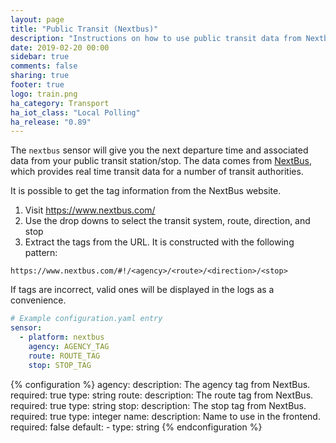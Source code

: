 ```yaml
---
layout: page
title: "Public Transit (Nextbus)"
description: "Instructions on how to use public transit data from Nextbus in Home Assistant."
date: 2019-02-20 00:00
sidebar: true
comments: false
sharing: true
footer: true
logo: train.png
ha_category: Transport
ha_iot_class: "Local Polling"
ha_release: "0.89"
---
```


The `nextbus` sensor will give you the next departure time and associated data from your public transit station/stop. The data comes from [NextBus](https://www.nextbus.com), which provides real time transit data for a number of transit authorities.

It is possible to get the tag information from the NextBus website.

  1. Visit https://www.nextbus.com/
  2. Use the drop downs to select the transit system, route, direction, and stop
  3. Extract the tags from the URL. It is constructed with the following pattern:

    https://www.nextbus.com/#!/<agency>/<route>/<direction>/<stop>

If tags are incorrect, valid ones will be displayed in the logs as a
convenience.

```yaml
# Example configuration.yaml entry
sensor:
  - platform: nextbus
    agency: AGENCY_TAG
    route: ROUTE_TAG
    stop: STOP_TAG
```

{% configuration %}
agency:
  description: The agency tag from NextBus.
  required: true
  type: string
route:
  description: The route tag from NextBus.
  required: true
  type: string
stop:
  description: The stop tag from NextBus.
  required: true
  type: integer
name:
  description: Name to use in the frontend.
  required: false
  default: <Agency> - <Route>
  type: string
{% endconfiguration %}
